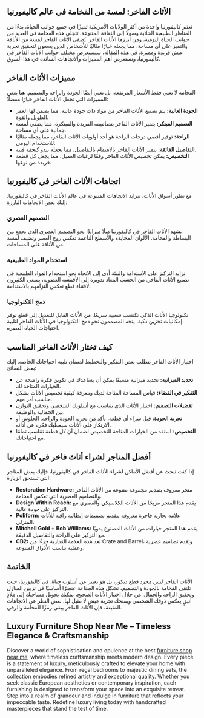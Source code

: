 <h2>الأثاث الفاخر: لمسة من الفخامة في عالم كاليفورنيا</h2>

<p>تعتبر كاليفورنيا واحدة من أكثر الولايات الأمريكية تميزًا في جميع جوانب الحياة، بدءًا من المناظر الطبيعية الخلابة وصولًا إلى الثقافة المتنوعة. تتجلى هذه الفخامة في العديد من جوانب الحياة اليومية، ومن أبرزها الأثاث الفاخر. يُضفي الأثاث الفاخر لمسة من الأناقة والتميز على أي مساحة، مما يجعله خيارًا مثاليًا للأشخاص الذين يسعون لتحقيق تجربة عيش فريدة ومميزة. في هذه المقالة، سنستعرض مختلف جوانب الأثاث الفاخر في كاليفورنيا، ونستعرض أهم المميزات والاتجاهات السائدة في هذا السوق.</p>

<h2>مميزات الأثاث الفاخر</h2>

<p>الفخامة لا تعني فقط الأسعار المرتفعة، بل تعني أيضًا الجودة والراحة والتصميم. هنا بعض المميزات التي تجعل الأثاث الفاخر خيارًا مفضلًا:</p>

<ul>
<li><strong>الجودة العالية:</strong> يتم تصنيع الأثاث الفاخر من مواد ذات جودة عالية، مما يضمن لها العمر الطويل والقوة.</li>
<li><strong>التصميم المبتكر:</strong> يتميز الأثاث الفاخر بتصاميمه الفريدة والمبتكرة، مما يضفي لمسة جمالية على أي مساحة.</li>
<li><strong>الراحة:</strong> توفير أقصى درجات الراحة هو أحد أولويات الأثاث الفاخر، مما يجعله مثاليًا للاستخدام اليومي.</li>
<li><strong>التفاصيل الفائقة:</strong> يتميز الأثاث الفاخر بالاهتمام بالتفاصيل، مما يجعله يبدو كتحفة فنية.</li>
<li><strong>التخصيص:</strong> يمكن تخصيص الأثاث الفاخر وفقًا لرغبات العميل، مما يجعل كل قطعة فريدة من نوعها.</li>
</ul>

<h2>اتجاهات الأثاث الفاخر في كاليفورنيا</h2>

<p>مع تطور أسواق الأثاث، تتزايد الاتجاهات المتنوعة في عالم الأثاث الفاخر في كاليفورنيا. إليك بعض الاتجاهات البارزة:</p>

<h3>التصميم العصري</h3>

<p>يشهد الأثاث الفاخر في كاليفورنيا ميلًا متزايدًا نحو التصميم العصري الذي يجمع بين البساطة والفخامة. الألوان المحايدة والأسطح الناعمة تعكس روح العصر وتضيف لمسة من الأناقة على المساحات.</p>

<h3>استخدام المواد الطبيعية</h3>

<p>تزايد التركيز على الاستدامة والبيئة أدى إلى الاتجاه نحو استخدام المواد الطبيعية في تصنيع الأثاث الفاخر. من الخشب المعاد تدويره إلى الأقمشة العضوية، يسعى الكثيرون لاقتناء قطع تعكس التزامهم بالاستدامة.</p>

<h3>دمج التكنولوجيا</h3>

<p>تكنولوجيا الأثاث الذكي تكتسب شعبية سريعًا. من الأثاث القابل للتعديل إلى قطع توفر إمكانيات تخزين ذكية، يتجه المصممون نحو دمج التكنولوجيا في الأثاث الفاخر لتلبية احتياجات الحياة العصرة.</p>

<h2>كيف تختار الأثاث الفاخر المناسب</h2>

<p>اختيار الأثاث الفاخر يتطلب بعض التفكير والتخطيط لضمان تلبية احتياجاتك الخاصة. إليك بعض النصائح:</p>

<ul>
<li><strong>تحديد الميزانية:</strong> تحديد ميزانية مسبقًا يمكن أن يساعدك في تكوين فكرة واضحة عن الخيارات المتاحة لك.</li>
<li><strong>التفكير في الفضاء:</strong> قياس المساحة المتاحة لديك ومعرفة كيفية تخصيص الأثاث بشكل مناسب أمر مهم.</li>
<li><strong>تفضيلات التصميم:</strong> اختيار الأثاث الذي يتناسب مع أسلوبك الشخصي وتحقيق التوازن بين الجمالية والوظيفة.</li>
<li><strong>تجربة الجودة:</strong> قبل شراء أي قطعة، تأكد من تجربة الجودة والراحة. الجلوس أو الارتكاز على الأثاث سيعطيك فكرة عن أدائه.</li>
<li><strong>التخصيص:</strong> استفد من الخيارات المتاحة للتخصيص لضمان أن كل قطعة تتناسب تمامًا مع احتياجاتك.</li>
</ul>

<h2>أفضل المتاجر لشراء أثاث فاخر في كاليفورنيا</h2>

<p>إذا كنت تبحث عن أفضل الأماكن لشراء الأثاث الفاخر في كاليفورنيا، فإليك بعض المتاجر التي تستحق الزيارة:</p>

<ul>
<li><strong>Restoration Hardware:</strong> متجر معروف بتقديم مجموعة متنوعة من الأثاث الفاخر والتصاميم العصرية التي تعكس الفخامة.</li>
<li><strong>Design Within Reach:</strong> يقدم هذا المتجر مزيجًا من الأثاث الكلاسيكي والعصري مع التركيز على جودة عالية.</li>
<li><strong>Poliform:</strong> علامة تجارية فاخرة معروفة بتقديم تصميمات إيطالية راقية للأثاث المنزلي.</li>
<li><strong>Mitchell Gold + Bob Williams:</strong> يقدم هذا المتجر خيارات من الأثاث المصنوع يدويًا مع التركيز على الراحة والتفاصيل الدقيقة.</li>
<li><strong>CB2:</strong> تعد هذه العلامة التجارية جزءًا من Crate and Barrel، وتقدم تصاميم عصرية وعملية تناسب الأذواق المتنوعة.</li>
</ul>

<h2>الخاتمة</h2>

<p>الأثاث الفاخر ليس مجرد قطع ديكور، بل هو تعبير عن أسلوب حياة. في كاليفورنيا، حيث تلتقي الفخامة بالجودة والتصميم، تشكل هذه الصناعة عنصرًا أساسيًا في تزيين المنازل وتحقيق الراحة والجمال. من خلال اختيار الأثاث الصحيح، يمكنك تحويل مساحتك إلى ملاذٍ أنيقٍ يعكس ذوقك الشخصي ويمنحك تجربة عيش لا مثيل لها. بغض النظر عن الاتجاهات المتبعة، فإن الأثاث الفاخر يبقى رمزًا للفخامة والرقي.</p> <h2>Luxury Furniture Shop Near Me – Timeless Elegance & Craftsmanship</h2>  

<p>Discover a world of sophistication and opulence at the best <a href="https://www.mobiliacleopatra.com/">furniture shop near me</a>, where timeless craftsmanship meets modern design. Every piece is a statement of luxury, meticulously crafted to elevate your home with unparalleled elegance. From regal bedrooms to majestic dining sets, the collection embodies refined artistry and exceptional quality. Whether you seek classic European aesthetics or contemporary inspiration, each furnishing is designed to transform your space into an exquisite retreat. Step into a realm of grandeur and indulge in furniture that reflects your impeccable taste. Redefine luxury living today with handcrafted masterpieces that stand the test of time.</p>

